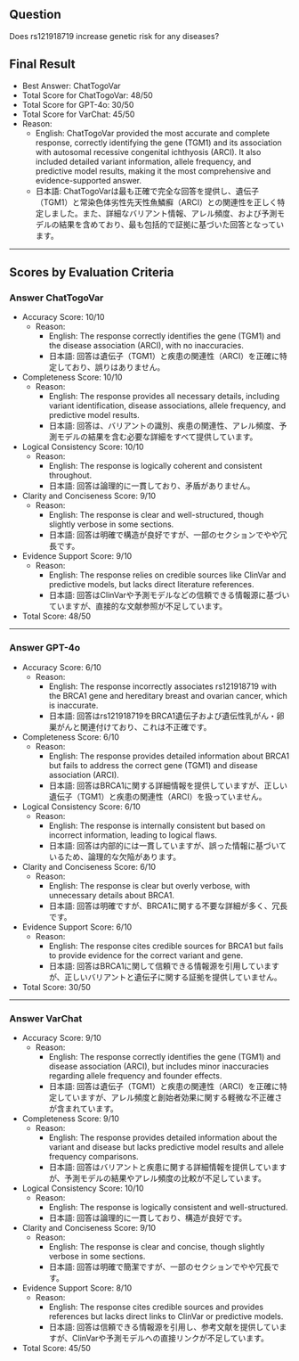 ## Question

Does rs121918719 increase genetic risk for any diseases?

## Final Result

- Best Answer: ChatTogoVar
- Total Score for ChatTogoVar: 48/50
- Total Score for GPT-4o: 30/50
- Total Score for VarChat: 45/50
- Reason:
  - English: ChatTogoVar provided the most accurate and complete response, correctly identifying the gene (TGM1) and its association with autosomal recessive congenital ichthyosis (ARCI). It also included detailed variant information, allele frequency, and predictive model results, making it the most comprehensive and evidence-supported answer.
  - 日本語: ChatTogoVarは最も正確で完全な回答を提供し、遺伝子（TGM1）と常染色体劣性先天性魚鱗癬（ARCI）との関連性を正しく特定しました。また、詳細なバリアント情報、アレル頻度、および予測モデルの結果を含めており、最も包括的で証拠に基づいた回答となっています。

---

## Scores by Evaluation Criteria

### Answer ChatTogoVar
- Accuracy Score: 10/10
  - Reason: 
    - English: The response correctly identifies the gene (TGM1) and the disease association (ARCI), with no inaccuracies.
    - 日本語: 回答は遺伝子（TGM1）と疾患の関連性（ARCI）を正確に特定しており、誤りはありません。
- Completeness Score: 10/10
  - Reason: 
    - English: The response provides all necessary details, including variant identification, disease associations, allele frequency, and predictive model results.
    - 日本語: 回答は、バリアントの識別、疾患の関連性、アレル頻度、予測モデルの結果を含む必要な詳細をすべて提供しています。
- Logical Consistency Score: 10/10
  - Reason: 
    - English: The response is logically coherent and consistent throughout.
    - 日本語: 回答は論理的に一貫しており、矛盾がありません。
- Clarity and Conciseness Score: 9/10
  - Reason: 
    - English: The response is clear and well-structured, though slightly verbose in some sections.
    - 日本語: 回答は明確で構造が良好ですが、一部のセクションでやや冗長です。
- Evidence Support Score: 9/10
  - Reason: 
    - English: The response relies on credible sources like ClinVar and predictive models, but lacks direct literature references.
    - 日本語: 回答はClinVarや予測モデルなどの信頼できる情報源に基づいていますが、直接的な文献参照が不足しています。
- Total Score: 48/50

---

### Answer GPT-4o
- Accuracy Score: 6/10
  - Reason: 
    - English: The response incorrectly associates rs121918719 with the BRCA1 gene and hereditary breast and ovarian cancer, which is inaccurate.
    - 日本語: 回答はrs121918719をBRCA1遺伝子および遺伝性乳がん・卵巣がんと関連付けており、これは不正確です。
- Completeness Score: 6/10
  - Reason: 
    - English: The response provides detailed information about BRCA1 but fails to address the correct gene (TGM1) and disease association (ARCI).
    - 日本語: 回答はBRCA1に関する詳細情報を提供していますが、正しい遺伝子（TGM1）と疾患の関連性（ARCI）を扱っていません。
- Logical Consistency Score: 6/10
  - Reason: 
    - English: The response is internally consistent but based on incorrect information, leading to logical flaws.
    - 日本語: 回答は内部的には一貫していますが、誤った情報に基づいているため、論理的な欠陥があります。
- Clarity and Conciseness Score: 6/10
  - Reason: 
    - English: The response is clear but overly verbose, with unnecessary details about BRCA1.
    - 日本語: 回答は明確ですが、BRCA1に関する不要な詳細が多く、冗長です。
- Evidence Support Score: 6/10
  - Reason: 
    - English: The response cites credible sources for BRCA1 but fails to provide evidence for the correct variant and gene.
    - 日本語: 回答はBRCA1に関して信頼できる情報源を引用していますが、正しいバリアントと遺伝子に関する証拠を提供していません。
- Total Score: 30/50

---

### Answer VarChat
- Accuracy Score: 9/10
  - Reason: 
    - English: The response correctly identifies the gene (TGM1) and disease association (ARCI), but includes minor inaccuracies regarding allele frequency and founder effects.
    - 日本語: 回答は遺伝子（TGM1）と疾患の関連性（ARCI）を正確に特定していますが、アレル頻度と創始者効果に関する軽微な不正確さが含まれています。
- Completeness Score: 9/10
  - Reason: 
    - English: The response provides detailed information about the variant and disease but lacks predictive model results and allele frequency comparisons.
    - 日本語: 回答はバリアントと疾患に関する詳細情報を提供していますが、予測モデルの結果やアレル頻度の比較が不足しています。
- Logical Consistency Score: 10/10
  - Reason: 
    - English: The response is logically consistent and well-structured.
    - 日本語: 回答は論理的に一貫しており、構造が良好です。
- Clarity and Conciseness Score: 9/10
  - Reason: 
    - English: The response is clear and concise, though slightly verbose in some sections.
    - 日本語: 回答は明確で簡潔ですが、一部のセクションでやや冗長です。
- Evidence Support Score: 8/10
  - Reason: 
    - English: The response cites credible sources and provides references but lacks direct links to ClinVar or predictive models.
    - 日本語: 回答は信頼できる情報源を引用し、参考文献を提供していますが、ClinVarや予測モデルへの直接リンクが不足しています。
- Total Score: 45/50